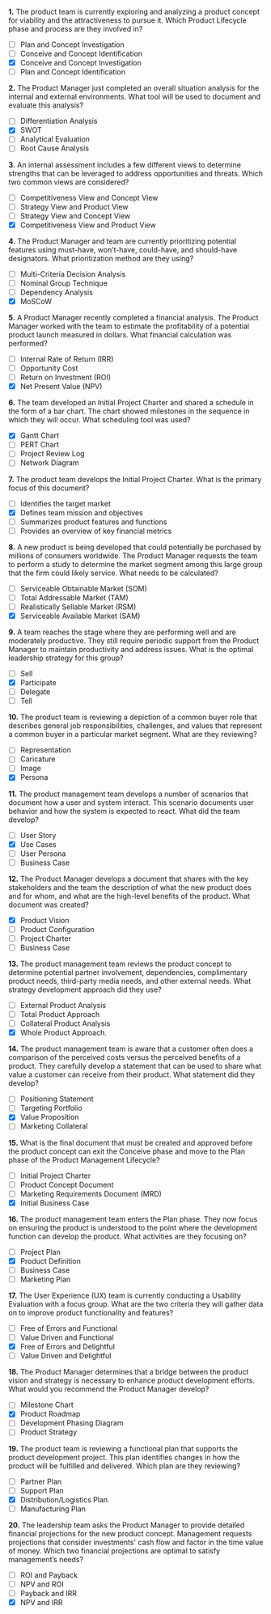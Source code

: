 **1.** The product team is currently exploring and analyzing a product concept for viability and the attractiveness to pursue it. Which Product Lifecycle phase and process are they involved in?
- [ ] Plan and Concept Investigation
- [ ] Conceive and Concept Identification
- [x] Conceive and Concept Investigation
- [ ] Plan and Concept Identification

**2.** The Product Manager just completed an overall situation analysis for the internal and external environments. What tool will be used to document and evaluate this analysis?
- [ ] Differentiation Analysis
- [x] SWOT
- [ ] Analytical Evaluation
- [ ] Root Cause Analysis

**3.** An internal assessment includes a few different views to determine strengths that can be leveraged to address opportunities and threats. Which two common views are considered?
- [ ] Competitiveness View and Concept View
- [ ] Strategy View and Product View
- [ ] Strategy View and Concept View
- [x] Competitiveness View and Product View

**4.** The Product Manager and team are currently prioritizing potential features using must-have, won’t-have, could-have, and should-have designators. What prioritization method are they using?
- [ ] Multi-Criteria Decision Analysis
- [ ] Nominal Group Technique
- [ ] Dependency Analysis
- [x] MoSCoW

**5.** A Product Manager recently completed a financial analysis. The Product Manager worked with the team to estimate the profitability of a potential product launch measured in dollars. What financial calculation was performed?
- [ ] Internal Rate of Return (IRR)
- [ ] Opportunity Cost
- [ ] Return on Investment (ROI)
- [x] Net Present Value (NPV)

**6.** The team developed an Initial Project Charter and shared a schedule in the form of a bar chart. The chart showed milestones in the sequence in which they will occur. What scheduling tool was used?
- [x] Gantt Chart
- [ ] PERT Chart
- [ ] Project Review Log
- [ ] Network Diagram

**7.** The product team develops the Initial Project Charter. What is the primary focus of this document?
- [ ] Identifies the target market
- [x] Defines team mission and objectives
- [ ] Summarizes product features and functions
- [ ] Provides an overview of key financial metrics

**8.** A new product is being developed that could potentially be purchased by millions of consumers worldwide. The Product Manager requests the team to perform a study to determine the market segment among this large group that the firm could likely service. What needs to be calculated?
- [ ] Serviceable Obtainable Market (SOM)
- [ ] Total Addressable Market (TAM)
- [ ] Realistically Sellable Market (RSM)
- [x] Serviceable Available Market (SAM)

**9.** A team reaches the stage where they are performing well and are moderately productive. They still require periodic support from the Product Manager to maintain productivity and address issues. What is the optimal leadership strategy for this group?
- [ ] Sell
- [x] Participate
- [ ] Delegate
- [ ] Tell

**10.** The product team is reviewing a depiction of a common buyer role that describes general job responsibilities, challenges, and values that represent a common buyer in a particular market segment. What are they reviewing?
- [ ] Representation
- [ ] Caricature
- [ ] Image
- [x] Persona

**11.** The product management team develops a number of scenarios that document how a user and system interact. This scenario documents user behavior and how the system is expected to react. What did the team develop?
- [ ] User Story
- [x] Use Cases
- [ ] User Persona
- [ ] Business Case

**12.** The Product Manager develops a document that shares with the key stakeholders and the team the description of what the new product does and for whom, and what are the high-level benefits of the product. What document was created?
- [x] Product Vision
- [ ] Product Configuration
- [ ] Project Charter
- [ ] Business Case

**13.** The product management team reviews the product concept to determine potential partner involvement, dependencies, complimentary product needs, third-party media needs, and other external needs. What strategy development approach did they use?
- [ ] External Product Analysis
- [ ] Total Product Approach
- [ ] Collateral Product Analysis
- [x] Whole Product Approach.

**14.** The product management team is aware that a customer often does a comparison of the perceived costs versus the perceived benefits of a product. They carefully develop a statement that can be used to share what value a customer can receive from their product. What statement did they develop?
- [ ] Positioning Statement
- [ ] Targeting Portfolio
- [x] Value Proposition
- [ ] Marketing Collateral

**15.** What is the final document that must be created and approved before the product concept can exit the Conceive phase and move to the Plan phase of the Product Management Lifecycle?
- [ ] Initial Project Charter
- [ ] Product Concept Document
- [ ] Marketing Requirements Document (MRD)
- [x] Initial Business Case

**16.** The product management team enters the Plan phase. They now focus on ensuring the product is understood to the point where the development function can develop the product. What activities are they focusing on?
- [ ] Project Plan
- [x] Product Definition
- [ ] Business Case
- [ ] Marketing Plan

**17.** The User Experience (UX) team is currently conducting a Usability Evaluation with a focus group. What are the two criteria they will gather data on to improve product functionality and features?
- [ ] Free of Errors and Functional
- [ ] Value Driven and Functional
- [x] Free of Errors and Delightful
- [ ] Value Driven and Delightful

**18.** The Product Manager determines that a bridge between the product vision and strategy is necessary to enhance product development efforts. What would you recommend the Product Manager develop?
- [ ] Milestone Chart
- [x] Product Roadmap
- [ ] Development Phasing Diagram
- [ ] Product Strategy

**19.** The product team is reviewing a functional plan that supports the product development project. This plan identifies changes in how the product will be fulfilled and delivered. Which plan are they reviewing?
- [ ] Partner Plan
- [ ] Support Plan
- [x] Distribution/Logistics Plan
- [ ] Manufacturing Plan

**20.** The leadership team asks the Product Manager to provide detailed financial projections for the new product concept. Management requests projections that consider investments' cash flow and factor in the time value of money. Which two financial projections are optimal to satisfy management’s needs?
- [ ] ROI and Payback
- [ ] NPV and ROI
- [ ] Payback and IRR
- [x] NPV and IRR
